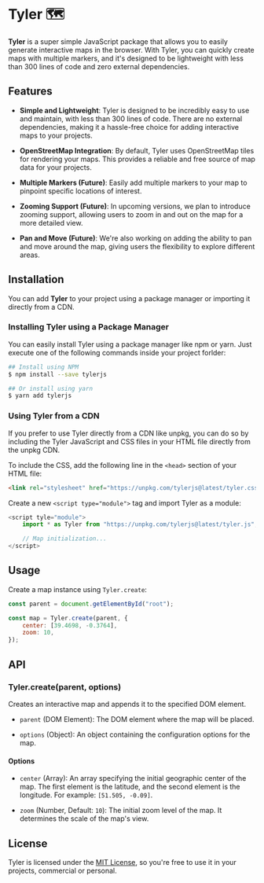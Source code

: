 # Tyler 🗺️

**Tyler** is a super simple JavaScript package that allows you to easily generate interactive maps in the browser. With Tyler, you can quickly create maps with multiple markers, and it's designed to be lightweight with less than 300 lines of code and zero external dependencies.

## Features

- **Simple and Lightweight**: Tyler is designed to be incredibly easy to use and maintain, with less than 300 lines of code. There are no external dependencies, making it a hassle-free choice for adding interactive maps to your projects.

- **OpenStreetMap Integration**: By default, Tyler uses OpenStreetMap tiles for rendering your maps. This provides a reliable and free source of map data for your projects.

- **Multiple Markers (Future)**: Easily add multiple markers to your map to pinpoint specific locations of interest.

- **Zooming Support (Future)**: In upcoming versions, we plan to introduce zooming support, allowing users to zoom in and out on the map for a more detailed view.

- **Pan and Move (Future)**: We're also working on adding the ability to pan and move around the map, giving users the flexibility to explore different areas.


## Installation

You can add **Tyler** to your project using a package manager or importing it directly from a CDN.

### Installing Tyler using a Package Manager

You can easily install Tyler using a package manager like npm or yarn. Just execute one of the following commands inside your project forlder:

```bash
## Install using NPM
$ npm install --save tylerjs

## Or install using yarn
$ yarn add tylerjs
```

### Using Tyler from a CDN

If you prefer to use Tyler directly from a CDN like unpkg, you can do so by including the Tyler JavaScript and CSS files in your HTML file directly from the unpkg CDN.

To include the CSS, add the following line in the `<head>` section of  your HTML file:

```html
<link rel="stylesheet" href="https://unpkg.com/tylerjs@latest/tyler.css">
```

Create a new `<script type="module">` tag and import Tyler as a module:

```javascript
<script tyle="module">
    import * as Tyler from "https://unpkg.com/tylerjs@latest/tyler.js";

    // Map initialization...
</script>
```

## Usage

Create a map instance using `Tyler.create`:

```javascript
const parent = document.getElementById("root");

const map = Tyler.create(parent, {
    center: [39.4698, -0.3764],
    zoom: 10,
});
```

## API

### Tyler.create(parent, options)

Creates an interactive map and appends it to the specified DOM element.

- `parent` (DOM Element): The DOM element where the map will be placed.

- `options` (Object): An object containing the configuration options for the map.

#### Options

- `center` (Array): An array specifying the initial geographic center of the map. The first element is the latitude, and the second element is the longitude. For example: `[51.505, -0.09]`.

- `zoom` (Number, Default: `10`): The initial zoom level of the map. It determines the scale of the map's view.


## License

Tyler is licensed under the [MIT License](./LICENSE), so you're free to use it in your projects, commercial or personal.


